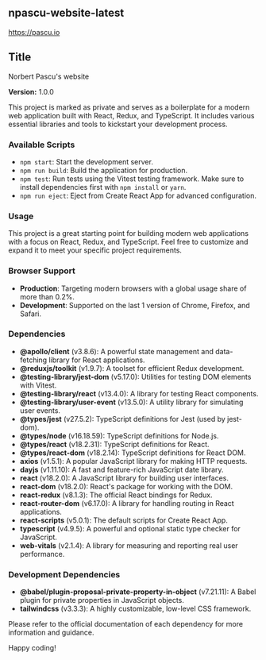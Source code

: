 ## npascu-website-latest

https://pascu.io

## Title

Norbert Pascu's website

**Version:** 1.0.0

This project is marked as private and serves as a boilerplate for a modern web application built with React, Redux, and
TypeScript. It includes various essential libraries and tools to kickstart your development process.

### Available Scripts

- `npm start`: Start the development server.
- `npm run build`: Build the application for production.
- `npm test`: Run tests using the Vitest testing framework. Make sure to
  install dependencies first with `npm install` or `yarn`.
- `npm run eject`: Eject from Create React App for advanced configuration.

### Usage

This project is a great starting point for building modern web applications with a focus on React, Redux, and
TypeScript. Feel free to customize and expand it to meet your specific project requirements.

### Browser Support

- **Production**: Targeting modern browsers with a global usage share of more than 0.2%.
- **Development**: Supported on the last 1 version of Chrome, Firefox, and Safari.

### Dependencies

- **@apollo/client** (v3.8.6): A powerful state management and data-fetching library for React applications.
- **@reduxjs/toolkit** (v1.9.7): A toolset for efficient Redux development.
 - **@testing-library/jest-dom** (v5.17.0): Utilities for testing DOM elements with Vitest.
- **@testing-library/react** (v13.4.0): A library for testing React components.
- **@testing-library/user-event** (v13.5.0): A utility library for simulating user events.
 - **@types/jest** (v27.5.2): TypeScript definitions for Jest (used by jest-dom).
- **@types/node** (v16.18.59): TypeScript definitions for Node.js.
- **@types/react** (v18.2.31): TypeScript definitions for React.
- **@types/react-dom** (v18.2.14): TypeScript definitions for React DOM.
- **axios** (v1.5.1): A popular JavaScript library for making HTTP requests.
- **dayjs** (v1.11.10): A fast and feature-rich JavaScript date library.
- **react** (v18.2.0): A JavaScript library for building user interfaces.
- **react-dom** (v18.2.0): React's package for working with the DOM.
- **react-redux** (v8.1.3): The official React bindings for Redux.
- **react-router-dom** (v6.17.0): A library for handling routing in React applications.
- **react-scripts** (v5.0.1): The default scripts for Create React App.
- **typescript** (v4.9.5): A powerful and optional static type checker for JavaScript.
- **web-vitals** (v2.1.4): A library for measuring and reporting real user performance.

### Development Dependencies

- **@babel/plugin-proposal-private-property-in-object** (v7.21.11): A Babel plugin for private properties in JavaScript
  objects.
- **tailwindcss** (v3.3.3): A highly customizable, low-level CSS framework.

Please refer to the official documentation of each dependency for more information and guidance.

Happy coding!
